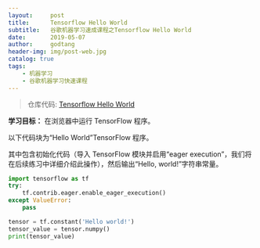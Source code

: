```yaml
---
layout:     post
title:      Tensorflow Hello World
subtitle:   谷歌机器学习速成课程之Tensorflow Hello World
date:       2019-05-07
author:     godtang
header-img: img/post-web.jpg
catalog: true
tags:
    - 机器学习
    - 谷歌机器学习快速课程
---
```


> 仓库代码: [Tensorflow Hello World](https://github.com/godtang/Jupyter-Notebook/blob/master/谷歌机器学习速成课程/Tensorflow%20%20Hello%20World.ipynb)

**学习目标：** 在浏览器中运行 TensorFlow 程序。

以下代码块为“Hello World”TensorFlow 程序。

其中包含初始化代码（导入 TensorFlow 模块并启用“eager execution”，我们将在后续练习中详细介绍此操作），然后输出“Hello, world!”字符串常量。

```python
import tensorflow as tf
try:
    tf.contrib.eager.enable_eager_execution()
except ValueError:
    pass

tensor = tf.constant('Hello world!')
tensor_value = tensor.numpy()
print(tensor_value)
```
